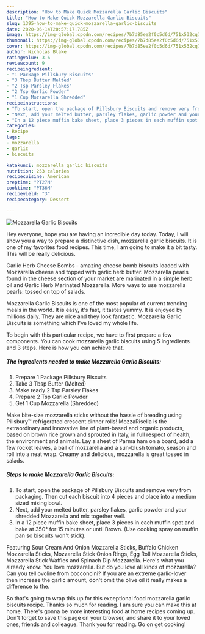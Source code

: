 ```yaml
---
description: "How to Make Quick Mozzarella Garlic Biscuits"
title: "How to Make Quick Mozzarella Garlic Biscuits"
slug: 1395-how-to-make-quick-mozzarella-garlic-biscuits
date: 2020-06-14T20:57:17.785Z
image: https://img-global.cpcdn.com/recipes/7b7d85ee2f0c5d6d/751x532cq70/mozzarella-garlic-biscuits-recipe-main-photo.jpg
thumbnail: https://img-global.cpcdn.com/recipes/7b7d85ee2f0c5d6d/751x532cq70/mozzarella-garlic-biscuits-recipe-main-photo.jpg
cover: https://img-global.cpcdn.com/recipes/7b7d85ee2f0c5d6d/751x532cq70/mozzarella-garlic-biscuits-recipe-main-photo.jpg
author: Nicholas Blake
ratingvalue: 3.6
reviewcount: 9
recipeingredient:
- "1 Package Pillsbury Biscuits"
- "3 Tbsp Butter Melted"
- "2 Tsp Parsley Flakes"
- "2 Tsp Garlic Powder"
- "1 Cup Mozzarella Shredded"
recipeinstructions:
- "To start, open the package of Pillsbury Biscuits and remove very from packaging. Then cut each biscuit into 4 pieces and place into a medium sized mixing bowl."
- "Next, add your melted butter, parsley flakes, garlic powder and your shredded Mozzarella and mix together well."
- "In a 12 piece muffin bake sheet, place 3 pieces in each muffin spot and bake at 350° for 15 minutes or until Brown. (Use cooking spray on muffin pan so biscuits won&#39;t stick)."
categories:
- Recipe
tags:
- mozzarella
- garlic
- biscuits

katakunci: mozzarella garlic biscuits 
nutrition: 253 calories
recipecuisine: American
preptime: "PT27M"
cooktime: "PT36M"
recipeyield: "3"
recipecategory: Dessert

---
```



![Mozzarella Garlic Biscuits](https://img-global.cpcdn.com/recipes/7b7d85ee2f0c5d6d/751x532cq70/mozzarella-garlic-biscuits-recipe-main-photo.jpg)

Hey everyone, hope you are having an incredible day today. Today, I will show you a way to prepare a distinctive dish, mozzarella garlic biscuits. It is one of my favorites food recipes. This time, I am going to make it a bit tasty. This will be really delicious.

Garlic Herb Cheese Bombs - amazing cheese bomb biscuits loaded with Mozzarella cheese and topped with garlic herb butter. Mozzarella pearls found in the cheese section of your market are marinated in a simple herb oil and Garlic Herb Marinated Mozzarella. More ways to use mozzarella pearls: tossed on top of salads.

Mozzarella Garlic Biscuits is one of the most popular of current trending meals in the world. It is easy, it's fast, it tastes yummy. It is enjoyed by millions daily. They are nice and they look fantastic. Mozzarella Garlic Biscuits is something which I've loved my whole life.


To begin with this particular recipe, we have to first prepare a few components. You can cook mozzarella garlic biscuits using 5 ingredients and 3 steps. Here is how you can achieve that.

<!--inarticleads1-->

##### The ingredients needed to make Mozzarella Garlic Biscuits:

1. Prepare 1 Package Pillsbury Biscuits
1. Take 3 Tbsp Butter (Melted)
1. Make ready 2 Tsp Parsley Flakes
1. Prepare 2 Tsp Garlic Powder
1. Get 1 Cup Mozzarella (Shredded)


Make bite-size mozzarella sticks without the hassle of breading using Pillsbury™ refrigerated crescent dinner rolls! MozzaRisella is the extraordinary and innovative line of plant-based and organic products, based on brown rice grown and sprouted in Italy, in full respect of health, the environment and animals. Lay a sheet of Parma ham on a board, add a few rocket leaves, a ball of mozzarella and a sun-blush tomato, season and roll into a neat wrap. Creamy and delicious, mozzarella is great tossed in salads. 

<!--inarticleads2-->

##### Steps to make Mozzarella Garlic Biscuits:

1. To start, open the package of Pillsbury Biscuits and remove very from packaging. Then cut each biscuit into 4 pieces and place into a medium sized mixing bowl.
1. Next, add your melted butter, parsley flakes, garlic powder and your shredded Mozzarella and mix together well.
1. In a 12 piece muffin bake sheet, place 3 pieces in each muffin spot and bake at 350° for 15 minutes or until Brown. (Use cooking spray on muffin pan so biscuits won&#39;t stick).


Featuring Sour Cream And Onion Mozzarella Sticks, Buffalo Chicken Mozzarella Sticks, Mozzarella Stick Onion Rings, Egg Roll Mozzarella Sticks, Mozzarella Stick Waffles and Spinach Dip Mozzarella. Here&#39;s what you already know: You love mozzarella. But do you love all kinds of mozzarella? Can you tell ovoline from bocconcini? If you are an extreme garlic-lover then increase the garlic amount, don&#39;t omit the olive oil it really makes a difference to the. 

So that's going to wrap this up for this exceptional food mozzarella garlic biscuits recipe. Thanks so much for reading. I am sure you can make this at home. There's gonna be more interesting food at home recipes coming up. Don't forget to save this page on your browser, and share it to your loved ones, friends and colleague. Thank you for reading. Go on get cooking!

